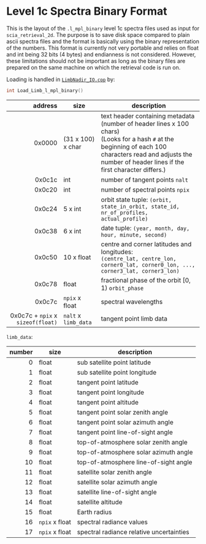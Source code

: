# Level 1c Spectra Binary Format

This is the layout of the `.l_mpl_binary` level 1c spectra files
used as input for `scia_retrieval_2d`.
The purpose is to save disk space compared to plain ascii spectra files
and the format is basically using the binary representation of the numbers.
This format is currently not very portable and relies on
float and int being 32 bits (4 bytes) and endianness is not considered.
However, these limitations should not be important
as long as the binary files are prepared on the same machine on which
the retrieval code is run on.

Loading is handled in [`LimbNadir_IO.cpp`](./LimbNadir_IO.cpp) by:
```c++
int Load_Limb_l_mpl_binary()
```

 address | size | description
--------:|------|-------------
  0x0000 | (31 x 100) x char | text header containing metadata (number of header lines x 100 chars)<br />(Looks for a hash `#` at the beginning of each 100 characters read and adjusts the number of header lines if the first character differs.)
  0x0c1c |   int      | number of tangent points `nalt`
  0x0c20 |   int      | number of spectral points `npix`
  0x0c24 |  5 x int   | orbit state tuple: `(orbit, state_in_orbit, state_id, nr_of_profiles, actual_profile)`
  0x0c38 |  6 x int   | date tuple: `(year, month, day, hour, minute, second)`
  0x0c50 | 10 x float | centre and corner latitudes and longitudes:<br />`(centre_lat, centre_lon, corner0_lat, corner0_lon, ..., corner3_lat, corner3_lon)`
  0x0c78 |   float    | fractional phase of the orbit [0, 1) `orbit_phase`
  0x0c7c | `npix` x float | spectral wavelengths
  0x0c7c + `npix` x `sizeof(float)` | `nalt` x `limb_data` | tangent point limb data

`limb_data`:

 number | size  | description
-------:|-------|-----------------------------
   0    | float | sub satellite point latitude
   1    | float | sub satellite point longitude
   2    | float | tangent point latitude
   3    | float | tangent point longitude
   4    | float | tangent point altitude
   5    | float | tangent point solar zenith angle
   6    | float | tangent point solar azimuth angle
   7    | float | tangent point line-of-sight angle
   8    | float | top-of-atmosphere solar zenith angle
   9    | float | top-of-atmosphere solar azimuth angle
  10    | float | top-of-atmosphere line-of-sight angle
  11    | float | satellite solar zenith angle
  12    | float | satellite solar azimuth angle
  13    | float | satellite line-of-sight angle
  14    | float | satellite altitude
  15    | float | Earth radius
  16    | `npix` x float | spectral radiance values
  17    | `npix` x float | spectral radiance relative uncertainties


